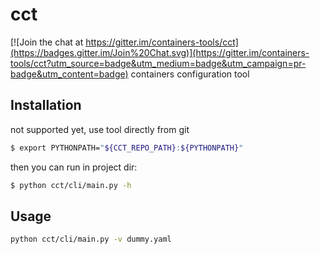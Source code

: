 # cct

[![Join the chat at https://gitter.im/containers-tools/cct](https://badges.gitter.im/Join%20Chat.svg)](https://gitter.im/containers-tools/cct?utm_source=badge&utm_medium=badge&utm_campaign=pr-badge&utm_content=badge)
containers configuration tool

## Installation

not supported yet, use tool directly from git

```bash
$ export PYTHONPATH="${CCT_REPO_PATH}:${PYTHONPATH}"
```
then you can run in project dir:
```bash
$ python cct/cli/main.py -h
```

## Usage

``` bash
python cct/cli/main.py -v dummy.yaml
```
